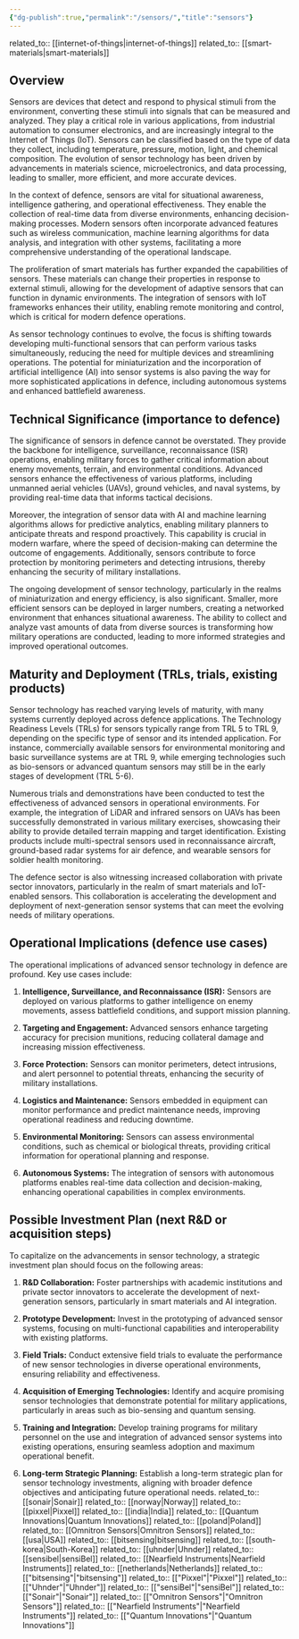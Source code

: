 ```yaml
---
{"dg-publish":true,"permalink":"/sensors/","title":"sensors"}
---
```



related_to:: [[internet-of-things\|internet-of-things]]
related_to:: [[smart-materials\|smart-materials]]

## Overview
Sensors are devices that detect and respond to physical stimuli from the environment, converting these stimuli into signals that can be measured and analyzed. They play a critical role in various applications, from industrial automation to consumer electronics, and are increasingly integral to the Internet of Things (IoT). Sensors can be classified based on the type of data they collect, including temperature, pressure, motion, light, and chemical composition. The evolution of sensor technology has been driven by advancements in materials science, microelectronics, and data processing, leading to smaller, more efficient, and more accurate devices.

In the context of defence, sensors are vital for situational awareness, intelligence gathering, and operational effectiveness. They enable the collection of real-time data from diverse environments, enhancing decision-making processes. Modern sensors often incorporate advanced features such as wireless communication, machine learning algorithms for data analysis, and integration with other systems, facilitating a more comprehensive understanding of the operational landscape.

The proliferation of smart materials has further expanded the capabilities of sensors. These materials can change their properties in response to external stimuli, allowing for the development of adaptive sensors that can function in dynamic environments. The integration of sensors with IoT frameworks enhances their utility, enabling remote monitoring and control, which is critical for modern defence operations.

As sensor technology continues to evolve, the focus is shifting towards developing multi-functional sensors that can perform various tasks simultaneously, reducing the need for multiple devices and streamlining operations. The potential for miniaturization and the incorporation of artificial intelligence (AI) into sensor systems is also paving the way for more sophisticated applications in defence, including autonomous systems and enhanced battlefield awareness.

## Technical Significance (importance to defence)
The significance of sensors in defence cannot be overstated. They provide the backbone for intelligence, surveillance, reconnaissance (ISR) operations, enabling military forces to gather critical information about enemy movements, terrain, and environmental conditions. Advanced sensors enhance the effectiveness of various platforms, including unmanned aerial vehicles (UAVs), ground vehicles, and naval systems, by providing real-time data that informs tactical decisions.

Moreover, the integration of sensor data with AI and machine learning algorithms allows for predictive analytics, enabling military planners to anticipate threats and respond proactively. This capability is crucial in modern warfare, where the speed of decision-making can determine the outcome of engagements. Additionally, sensors contribute to force protection by monitoring perimeters and detecting intrusions, thereby enhancing the security of military installations.

The ongoing development of sensor technology, particularly in the realms of miniaturization and energy efficiency, is also significant. Smaller, more efficient sensors can be deployed in larger numbers, creating a networked environment that enhances situational awareness. The ability to collect and analyze vast amounts of data from diverse sources is transforming how military operations are conducted, leading to more informed strategies and improved operational outcomes.

## Maturity and Deployment (TRLs, trials, existing products)
Sensor technology has reached varying levels of maturity, with many systems currently deployed across defence applications. The Technology Readiness Levels (TRLs) for sensors typically range from TRL 5 to TRL 9, depending on the specific type of sensor and its intended application. For instance, commercially available sensors for environmental monitoring and basic surveillance systems are at TRL 9, while emerging technologies such as bio-sensors or advanced quantum sensors may still be in the early stages of development (TRL 5-6).

Numerous trials and demonstrations have been conducted to test the effectiveness of advanced sensors in operational environments. For example, the integration of LiDAR and infrared sensors on UAVs has been successfully demonstrated in various military exercises, showcasing their ability to provide detailed terrain mapping and target identification. Existing products include multi-spectral sensors used in reconnaissance aircraft, ground-based radar systems for air defence, and wearable sensors for soldier health monitoring.

The defence sector is also witnessing increased collaboration with private sector innovators, particularly in the realm of smart materials and IoT-enabled sensors. This collaboration is accelerating the development and deployment of next-generation sensor systems that can meet the evolving needs of military operations.

## Operational Implications (defence use cases)
The operational implications of advanced sensor technology in defence are profound. Key use cases include:

1. **Intelligence, Surveillance, and Reconnaissance (ISR):** Sensors are deployed on various platforms to gather intelligence on enemy movements, assess battlefield conditions, and support mission planning.

2. **Targeting and Engagement:** Advanced sensors enhance targeting accuracy for precision munitions, reducing collateral damage and increasing mission effectiveness.

3. **Force Protection:** Sensors can monitor perimeters, detect intrusions, and alert personnel to potential threats, enhancing the security of military installations.

4. **Logistics and Maintenance:** Sensors embedded in equipment can monitor performance and predict maintenance needs, improving operational readiness and reducing downtime.

5. **Environmental Monitoring:** Sensors can assess environmental conditions, such as chemical or biological threats, providing critical information for operational planning and response.

6. **Autonomous Systems:** The integration of sensors with autonomous platforms enables real-time data collection and decision-making, enhancing operational capabilities in complex environments.

## Possible Investment Plan (next R&D or acquisition steps)
To capitalize on the advancements in sensor technology, a strategic investment plan should focus on the following areas:

1. **R&D Collaboration:** Foster partnerships with academic institutions and private sector innovators to accelerate the development of next-generation sensors, particularly in smart materials and AI integration.

2. **Prototype Development:** Invest in the prototyping of advanced sensor systems, focusing on multi-functional capabilities and interoperability with existing platforms.

3. **Field Trials:** Conduct extensive field trials to evaluate the performance of new sensor technologies in diverse operational environments, ensuring reliability and effectiveness.

4. **Acquisition of Emerging Technologies:** Identify and acquire promising sensor technologies that demonstrate potential for military applications, particularly in areas such as bio-sensing and quantum sensing.

5. **Training and Integration:** Develop training programs for military personnel on the use and integration of advanced sensor systems into existing operations, ensuring seamless adoption and maximum operational benefit.

6. **Long-term Strategic Planning:** Establish a long-term strategic plan for sensor technology investments, aligning with broader defence objectives and anticipating future operational needs.
related_to:: [[sonair\|Sonair]]
related_to:: [[norway\|Norway]]
related_to:: [[pixxel\|Pixxel]]
related_to:: [[india\|India]]
related_to:: [[Quantum Innovations\|Quantum Innovations]]
related_to:: [[poland\|Poland]]
related_to:: [[Omnitron Sensors\|Omnitron Sensors]]
related_to:: [[usa\|USA]]
related_to:: [[bitsensing\|bitsensing]]
related_to:: [[south-korea\|South-Korea]]
related_to:: [[uhnder\|Uhnder]]
related_to:: [[sensibel\|sensiBel]]
related_to:: [[Nearfield Instruments\|Nearfield Instruments]]
related_to:: [[netherlands\|Netherlands]]
related_to:: [["bitsensing"\|"bitsensing"]]
related_to:: [["Pixxel"\|"Pixxel"]]
related_to:: [["Uhnder"\|"Uhnder"]]
related_to:: [["sensiBel"\|"sensiBel"]]
related_to:: [["Sonair"\|"Sonair"]]
related_to:: [["Omnitron Sensors"\|"Omnitron Sensors"]]
related_to:: [["Nearfield Instruments"\|"Nearfield Instruments"]]
related_to:: [["Quantum Innovations"\|"Quantum Innovations"]]
